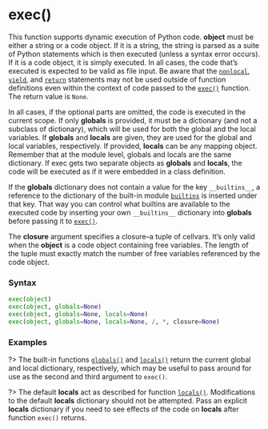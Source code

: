 # exec()

This function supports dynamic execution of Python code. **object** must be either a string or a code object. If it is a string, the string is parsed as a suite of Python statements which is then executed (unless a syntax error occurs). If it is a code object, it is simply executed. In all cases, the code that’s executed is expected to be valid as file input. Be aware that the [`nonlocal`](/statements/nonlocal.md), [`yield`](/statements/yield.md), and [`return`](/statements/return.md) statements may not be used outside of function definitions even within the context of code passed to the [`exec()`](/built-in-functions/exec.md) function. The return value is `None`.

In all cases, if the optional parts are omitted, the code is executed in the current scope. If only **globals** is provided, it must be a dictionary (and not a subclass of dictionary), which will be used for both the global and the local variables. If **globals** and **locals** are given, they are used for the global and local variables, respectively. If provided, **locals** can be any mapping object. Remember that at the module level, globals and locals are the same dictionary. If exec gets two separate objects as **globals** and **locals**, the code will be executed as if it were embedded in a class definition.

If the **globals** dictionary does not contain a value for the key `__builtins__`, a reference to the dictionary of the built-in module [`builtins`](/modules/builtins.md) is inserted under that key. That way you can control what builtins are available to the executed code by inserting your own `__builtins__` dictionary into **globals** before passing it to [`exec()`](/built-in-functions/exec.md).

The **closure** argument specifies a closure–a tuple of cellvars. It’s only valid when the **object** is a code object containing free variables. The length of the tuple must exactly match the number of free variables referenced by the code object.

### Syntax

```python
exec(object)
exec(object, globals=None)
exec(object, globals=None, locals=None)
exec(object, globals=None, locals=None, /, *, closure=None)
```

### Examples

?> The built-in functions [`globals()`](/built-in-functions/globals.md) and [`locals()`](/built-in-functions/locals.md) return the current global and local dictionary, respectively, which may be useful to pass around for use as the second and third argument to `exec()`.

?> The default **locals** act as described for function [`locals()`](/built-in-functions/locals.md). Modifications to the default **locals** dictionary should not be attempted. Pass an explicit **locals** dictionary if you need to see effects of the code on **locals** after function `exec()` returns.